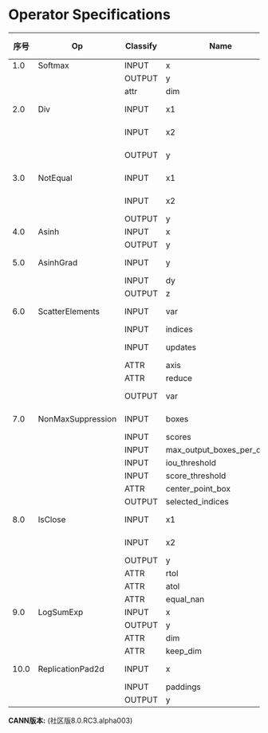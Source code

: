 # Operator Specifications

| 序号 | Op                    | Classify | Name                        | Type   | TypeRangeAll          | Attr_Default_value | Format类型 | 参考算子                              | 参考资料                                                                 |
|------|-----------------------|----------|-----------------------------|--------|-----------------------|--------------------|------------|---------------------------------------|--------------------------------------------------------------------------|
| 1.0  | Softmax              | INPUT    | x                           | tensor | fp32, fp16            | -                  | ND         | tf.nn.softmax                        | [TensorFlow Softmax](https://tensorflow.google.cn/api_docs/python/tf/nn/softmax) |
|      |                      | OUTPUT   | y                           | tensor | fp32, fp16            | -                  | ND         |                                      |                                                                          |
|      |                      | attr     | dim                         | int    | -                     | -1                 |            |                                      |                                                                          |
| 2.0  | Div                  | INPUT    | x1                          | tensor | fp32, fp16, int8, int32 | -                | ND         | tf.raw_ops.Div                       | [TensorFlow Div](https://tensorflow.google.cn/api_docs/python/tf/raw_ops/Div) |
|      |                      | INPUT    | x2                          | tensor | fp32, fp16, int8, int32 | -                | ND         |                                      |                                                                          |
|      |                      | OUTPUT   | y                           | tensor | fp32, fp16, int8, int32 | -                | ND         |                                      |                                                                          |
| 3.0  | NotEqual             | INPUT    | x1                          | tensor | fp32, fp16, int8, int32 | -                | ND         | tf.raw_ops.NotEqual                  | [TensorFlow NotEqual](https://tensorflow.google.cn/api_docs/python/tf/raw_ops/NotEqual) |
|      |                      | INPUT    | x2                          | tensor | fp32, fp16, int8, int32 | -                | ND         |                                      |                                                                          |
|      |                      | OUTPUT   | y                           | tensor | bool                  | -                  | ND         |                                      |                                                                          |
| 4.0  | Asinh                | INPUT    | x                           | tensor | fp32, fp16            | -                  | ND         | tf.raw_ops.Asinh                     | [TensorFlow Asinh](https://tensorflow.google.cn/api_docs/python/tf/raw_ops/Asinh) |
|      |                      | OUTPUT   | y                           | tensor | fp32, fp16            | -                  | ND         |                                      |                                                                          |
| 5.0  | AsinhGrad            | INPUT    | y                           | tensor | fp32, fp16            | -                  | ND         | Backward of tf.raw_ops.Asinh         | [TensorFlow Asinh](https://tensorflow.google.cn/api_docs/python/tf/raw_ops/Asinh) |
|      |                      | INPUT    | dy                          | tensor | fp32, fp16            | -                  | ND         |                                      |                                                                          |
|      |                      | OUTPUT   | z                           | tensor | fp32, fp16            | -                  | ND         |                                      |                                                                          |
| 6.0  | ScatterElements      | INPUT    | var                         | tensor | fp32, fp16, int32, uint8 | -             | ND         | torch.Tensor.scatter_                | [PyTorch Scatter](https://pytorch.org/docs/stable/generated/torch.Tensor.scatter_.html#torch.Tensor.scatter_) |
|      |                      | INPUT    | indices                     | tensor | Int32                 | -                  | ND         |                                      |                                                                          |
|      |                      | INPUT    | updates                     | tensor | fp32, fp16, int32, uint8 | -             | ND         |                                      |                                                                          |
|      |                      | ATTR     | axis                        | int    | -                     | 0                  |            |                                      |                                                                          |
|      |                      | ATTR     | reduce                      | string | -                     | ‘add’, ‘multiply’  |            |                                      |                                                                          |
|      |                      | OUTPUT   | var                         | tensor | fp32, fp16, int32, uint8 | -             | ND         |                                      |                                                                          |
| 7.0  | NonMaxSuppression    | INPUT    | boxes                       | tensor | fp32                  | -                  | ND         | onnx.NonMaxSuppression               | [ONNX NonMaxSuppression](https://onnx.ai/onnx/operators/onnx__NonMaxSuppression.html) |
|      |                      | INPUT    | scores                      | tensor | fp32                  | -                  | ND         |                                      |                                                                          |
|      |                      | INPUT    | max_output_boxes_per_class  | tensor | int32                 | -                  | ND         |                                      |                                                                          |
|      |                      | INPUT    | iou_threshold               | tensor | fp32                  | -                  | ND         |                                      |                                                                          |
|      |                      | INPUT    | score_threshold             | tensor | fp32                  | -                  | ND         |                                      |                                                                          |
|      |                      | ATTR     | center_point_box            | int    | int32                 | 0                  | -          |                                      |                                                                          |
|      |                      | OUTPUT   | selected_indices            | tensor | int32                 | -                  | ND         |                                      |                                                                          |
| 8.0  | IsClose              | INPUT    | x1                          | tensor | fp32, fp16, int32, uint8 | -             | ND         | torch.isclose                        | [PyTorch IsClose](https://pytorch.org/docs/2.1/generated/torch.isclose.html#torch-isclose) |
|      |                      | INPUT    | x2                          | tensor | fp32, fp16, int32, uint8 | -             | ND         |                                      |                                                                          |
|      |                      | OUTPUT   | y                           | tensor | bool                  | -                  | ND         |                                      |                                                                          |
|      |                      | ATTR     | rtol                        | float  | -                     | 1e-05              |            |                                      |                                                                          |
|      |                      | ATTR     | atol                        | float  | -                     | 1e-08              |            |                                      |                                                                          |
|      |                      | ATTR     | equal_nan                   | bool   | -                     | 0                  |            |                                      |                                                                          |
| 9.0  | LogSumExp            | INPUT    | x                           | tensor | fp32, fp16            | -                  | ND         | torch.logsumexp                      | [PyTorch LogSumExp](https://pytorch.org/docs/stable/generated/torch.logsumexp.html) |
|      |                      | OUTPUT   | y                           | tensor | fp32, fp16            | -                  | ND         |                                      |                                                                          |
|      |                      | ATTR     | dim                         | list_int | int64             | 0                  |            |                                      |                                                                          |
|      |                      | ATTR     | keep_dim                    | bool   | bool                  | 0                  | ND         |                                      |                                                                          |
| 10.0 | ReplicationPad2d     | INPUT    | x                           | tensor | fp32, fp16            | -                  | ND         | ReplicationPad2d (mode=“replicate”)  | [Ascend ReplicationPad2d](https://www.hiascend.com/document/detail/zh/CANNCommunityEdition/80RC3alpha003/apiref/aolapi/context/aclnnReplicationPad2d.md) |
|      |                      | INPUT    | paddings                    | tensor | int32                 | -                  | ND         |                                      |                                                                          |
|      |                      | OUTPUT   | y                           | tensor | fp32, fp16            | -                  | ND         |                                      |                                                                          |

**CANN版本:** (社区版8.0.RC3.alpha003)
